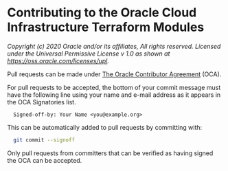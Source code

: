# Contributing to the Oracle Cloud Infrastructure Terraform Modules
 
_Copyright (c) 2020 Oracle and/or its affiliates,  All rights reserved._
_Licensed under the Universal Permissive License v 1.0 as shown at https://oss.oracle.com/licenses/upl._

 
Pull requests can be made under [The Oracle Contributor Agreement](https://www.oracle.com/technetwork/community/oca-486395.html) (OCA).
 
For pull requests to be accepted, the bottom of your commit message must have the following line using your name and e-mail address as it appears in the OCA Signatories list.
 
```
  Signed-off-by: Your Name <you@example.org>
```
 
This can be automatically added to pull requests by committing with:
 
```sh
  git commit --signoff
```
 
Only pull requests from committers that can be verified as having signed the OCA can be accepted.